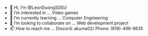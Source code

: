 - 👋 Hi, I’m @LeonDuongSDSU
- 👀 I’m interested in ... Video games
- 🌱 I’m currently learning ... Computer Engineering
- 💞️ I’m looking to collaborate on ... Web development project
- 📫 How to reach me ... Discord: akuma02/ Phone: (619)-496-9635

<!---
LeonDuongSDSU/LeonDuongSDSU is a ✨ special ✨ repository because its `README.md` (this file) appears on your GitHub profile.
You can click the Preview link to take a look at your changes.
--->
